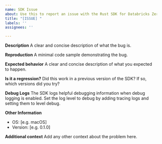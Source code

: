 ```yaml
---
name: SDK Issue
about: Use this to report an issue with the Rust SDK for Databricks Zerobus Ingest service.
title: "[ISSUE] "
labels: ''
assignees: ''

---
```


**Description**
A clear and concise description of what the bug is.

**Reproduction**
A minimal code sample demonstrating the bug.

**Expected behavior**
A clear and concise description of what you expected to happen.

**Is it a regression?**
Did this work in a previous version of the SDK? If so, which versions did you try?

**Debug Logs**
The SDK logs helpful debugging information when debug logging is enabled. Set the log level to debug by adding tracing logs and setting them to level debug.

**Other Information**
 - OS: [e.g. macOS]
 - Version: [e.g. 0.1.0]

**Additional context**
Add any other context about the problem here.